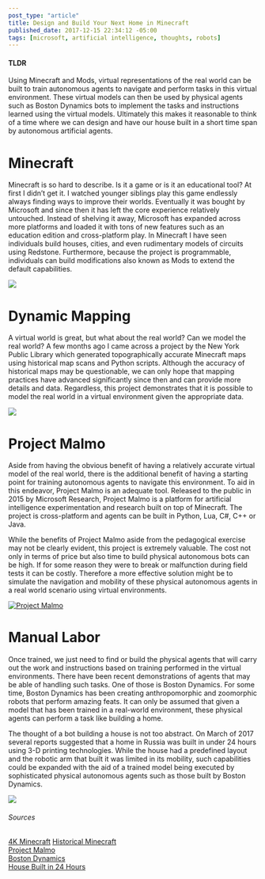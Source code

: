 ```yaml
---
post_type: "article" 
title: Design and Build Your Next Home in Minecraft
published_date: 2017-12-15 22:34:12 -05:00
tags: [microsoft, artificial intelligence, thoughts, robots]
---
```


#### TLDR

Using Minecraft and Mods, virtual representations of the real world can be built to train autonomous agents to navigate and perform tasks in this virtual environment. These virtual models can then be used by physical agents such as Boston Dynamics bots to implement the tasks and instructions learned using the virtual models. Ultimately this makes it reasonable to think of a time where we can design and have our house built in a short time span by autonomous artificial agents.

# Minecraft 

Minecraft is so hard to describe. Is it a game or is it an educational tool? At first I didn’t get it. I watched younger siblings play this game endlessly always finding ways to improve their worlds. Eventually it was bought by Microsoft and since then it has left the core experience relatively untouched. Instead of shelving it away, Microsoft has expanded across more platforms and loaded it with tons of new features such as an education edition and cross-platform play. In Minecraft I have seen individuals build houses, cities, and even rudimentary models of circuits using Redstone. Furthermore, because the project is programmable, individuals can build modifications also known as Mods to extend the default capabilities.

![](https://cdn.lqdev.tech/files/images/buildyourhouseminecraft1.png)

# Dynamic Mapping 

A virtual world is great, but what about the real world? Can we model the real world? A few months ago I came across a project by the New York Public Library which generated topographically accurate Minecraft maps using historical map scans and Python scripts. Although the accuracy of historical maps may be questionable, we can only hope that mapping practices have advanced significantly since then and can provide more details and data. Regardless, this project demonstrates that it is possible to model the real world in a virtual environment given the appropriate data. 

![](https://cdn.lqdev.tech/files/images/buildyourhouseminecraft2.png)

# Project Malmo

Aside from having the obvious benefit of having a relatively accurate virtual model of the real world, there is the additional benefit of having a starting point for training autonomous agents to navigate this environment. To aid in this endeavor, Project Malmo is an adequate tool. Released to the public in 2015 by Microsoft Research, Project Malmo is a platform for artificial intelligence experimentation and research built on top of Minecraft. The project is cross-platform and agents can be built in Python, Lua, C#, C++ or Java. 

While the benefits of Project Malmo aside from the pedagogical exercise may not be clearly evident, this project is extremely valuable. The cost not only in terms of price but also time to build physical autonomous bots can be high. If for some reason they were to break or malfunction during field tests it can be costly. Therefore a more effective solution might be to simulate the navigation and mobility of these physical autonomous agents in a real world scenario using virtual environments. 

[![Project Malmo](https://cdn.lqdev.tech/files/images/buildyourhouseminecraft3.png)](http://www.youtube.com/watch?v=KkVj_ddseO8)

# Manual Labor

Once trained, we just need to find or build the physical agents that will carry out the work and instructions based on training performed in the virtual environments. There have been recent demonstrations of agents that may be able of handling such tasks. One of those is Boston Dynamics. For some time, Boston Dynamics has been creating anthropomorphic and zoomorphic robots that perform amazing feats. It can only be assumed that given a model that has been trained in a real-world environment, these physical agents can perform a task like building a home. 

The thought of a bot building a house is not too abstract. On March of 2017 several reports suggested that a home in Russia was built in under 24 hours using 3-D printing technologies. While the house had a predefined layout and the robotic arm that built it was limited in its mobility, such capabilities could be expanded with the aid of a trained model being executed by sophisticated physical autonomous agents such as those built by Boston Dynamics.

![](https://cdn.lqdev.tech/files/images/buildyourhouseminecraft4.png)

###### Sources

[4K Minecraft](https://www.engadget.com/2017/06/14/minecraft-4k-slider-xbox-one-x-e3-microsoft-mojang/)
[Historical Minecraft](https://github.com/NYPL/historical-minecraft/)  
[Project Malmo](https://www.microsoft.com/en-us/research/project/project-malmo/)  
[Boston Dynamics](https://www.bostondynamics.com)  
[House Built in 24 Hours](http://mentalfloss.com/article/92757/3d-printed-house-built-24-hours-russia)
